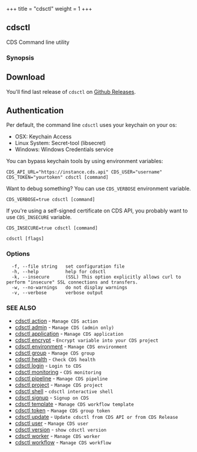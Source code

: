 +++
title = "cdsctl"
weight = 1
+++
## cdsctl

CDS Command line utility

### Synopsis



## Download

You'll find last release of `cdsctl` on [Github Releases](https://github.com/ovh/cds/releases/latest).


## Authentication

Per default, the command line `cdsctl` uses your keychain on your os:

* OSX: Keychain Access
* Linux System: Secret-tool (libsecret)
* Windows: Windows Credentials service

You can bypass keychain tools by using environment variables:

	CDS_API_URL="https://instance.cds.api" CDS_USER="username" CDS_TOKEN="yourtoken" cdsctl [command]


Want to debug something? You can use `CDS_VERBOSE` environment variable.

	CDS_VERBOSE=true cdsctl [command]


If you're using a self-signed certificate on CDS API, you probably want to use `CDS_INSECURE` variable.

	CDS_INSECURE=true cdsctl [command]



```
cdsctl [flags]
```

### Options

```
  -f, --file string   set configuration file
  -h, --help          help for cdsctl
  -k, --insecure      (SSL) This option explicitly allows curl to perform "insecure" SSL connections and transfers.
  -w, --no-warnings   do not display warnings
  -v, --verbose       verbose output
```

### SEE ALSO

* [cdsctl action](/cli/cdsctl/action/)	 - `Manage CDS action`
* [cdsctl admin](/cli/cdsctl/admin/)	 - `Manage CDS (admin only)`
* [cdsctl application](/cli/cdsctl/application/)	 - `Manage CDS application`
* [cdsctl encrypt](/cli/cdsctl/encrypt/)	 - `Encrypt variable into your CDS project`
* [cdsctl environment](/cli/cdsctl/environment/)	 - `Manage CDS environment`
* [cdsctl group](/cli/cdsctl/group/)	 - `Manage CDS group`
* [cdsctl health](/cli/cdsctl/health/)	 - `Check CDS health`
* [cdsctl login](/cli/cdsctl/login/)	 - `Login to CDS`
* [cdsctl monitoring](/cli/cdsctl/monitoring/)	 - `CDS monitoring`
* [cdsctl pipeline](/cli/cdsctl/pipeline/)	 - `Manage CDS pipeline`
* [cdsctl project](/cli/cdsctl/project/)	 - `Manage CDS project`
* [cdsctl shell](/cli/cdsctl/shell/)	 - `cdsctl interactive shell`
* [cdsctl signup](/cli/cdsctl/signup/)	 - `Signup on CDS`
* [cdsctl template](/cli/cdsctl/template/)	 - `Manage CDS workflow template`
* [cdsctl token](/cli/cdsctl/token/)	 - `Manage CDS group token`
* [cdsctl update](/cli/cdsctl/update/)	 - `Update cdsctl from CDS API or from CDS Release`
* [cdsctl user](/cli/cdsctl/user/)	 - `Manage CDS user`
* [cdsctl version](/cli/cdsctl/version/)	 - `show cdsctl version`
* [cdsctl worker](/cli/cdsctl/worker/)	 - `Manage CDS worker`
* [cdsctl workflow](/cli/cdsctl/workflow/)	 - `Manage CDS workflow`

